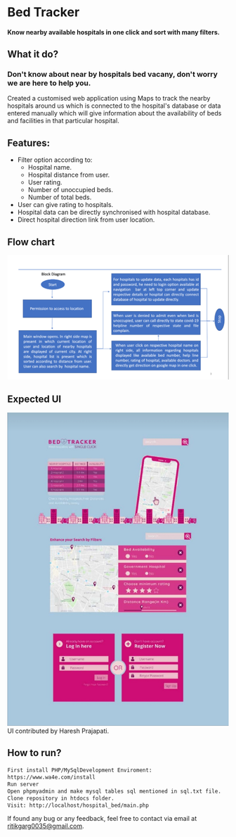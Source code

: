 # Bed Tracker
#### Know nearby available hospitals in one click and sort with many filters.
## What it do?
### Don't know about near by hospitals bed vacany, don't worry we are here to help you.
Created a customised web application using Maps to track the nearby hospitals around us which is connected to the hospital's database or data entered manually which will give information about the availability of beds and facilities in that particular hospital.
## Features:
* Filter option according to:
  * Hospital name.
  * Hospital distance from user.
  * User rating.
  * Number of unoccupied beds.
  * Number of total beds.
* User can give rating to hospitals.
* Hospital data can be directly synchronised with hospital database.
* Direct hospital direction link from user location.

## Flow chart
![Flow Chart](https://github.com/ritikgarg655/bed_track/blob/master/Screenshot%20from%202020-06-21%2015-54-16.png)
## Expected UI
![Front Page](Screenshot_20201031_132001.jpg) 
UI contributed by Haresh Prajapati.
## How to run?
    First install PHP/MySqlDevelopment Enviroment: https://www.wa4e.com/install
    Run server
    Open phpmyadmin and make mysql tables sql mentioned in sql.txt file.
    Clone repository in htdocs folder.
    Visit: http://localhost/hospital_bed/main.php
If found any bug or any feedback, feel free to contact via email at ritikgarg0035@gmail.com.
